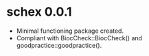 # schex 0.0.1

* Minimal functioning package created.
* Compliant with BiocCheck::BiocCheck() and goodpractice::goodpractice().
